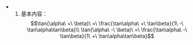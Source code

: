 - 1. 基本内容：
  $$\tan(\alpha\ +\ \beta)\ =\ \frac{\tan\alpha\ +\ \tan\beta}{1\ -\ \tan\alpha\tan\beta}\\ \tan(\alpha\ -\ \beta)\ =\ \frac{\tan\alpha\ -\ \tan\beta}{1\ +\ \tan\alpha\tan\beta}$$
